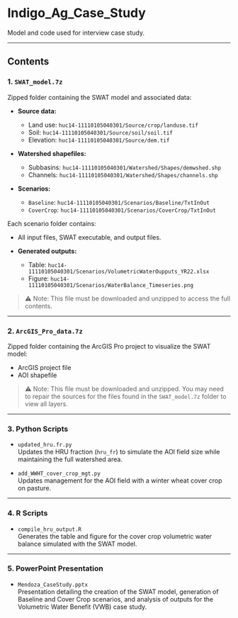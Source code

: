 # Indigo_Ag_Case_Study

Model and code used for interview case study.

---

## Contents

### 1. `SWAT_model.7z`
Zipped folder containing the SWAT model and associated data:

- **Source data:**  
  - Land use: `huc14-11110105040301/Source/crop/landuse.tif`  
  - Soil: `huc14-11110105040301/Source/soil/soil.tif`  
  - Elevation: `huc14-11110105040301/Source/dem.tif`  

- **Watershed shapefiles:**  
  - Subbasins: `huc14-11110105040301/Watershed/Shapes/demwshed.shp`  
  - Channels: `huc14-11110105040301/Watershed/Shapes/channels.shp`  

- **Scenarios:**  
  - `Baseline`: `huc14-11110105040301/Scenarios/Baseline/TxtInOut`  
  - `CoverCrop`: `huc14-11110105040301/Scenarios/CoverCrop/TxtInOut`  

Each scenario folder contains:  
  - All input files, SWAT executable, and output files.  

- **Generated outputs:**  
  - Table: `huc14-11110105040301/Scenarios/VolumetricWaterOupputs_YR22.xlsx`  
  - Figure: `huc14-11110105040301/Scenarios/WaterBalance_Timeseries.png`  

> ⚠️ Note: This file must be downloaded and unzipped to access the full contents.  

---

### 2. `ArcGIS_Pro_data.7z`
Zipped folder containing the ArcGIS Pro project to visualize the SWAT model:

- ArcGIS project file  
- AOI shapefile  

> ⚠️ Note: This file must be downloaded and unzipped. You may need to repair the sources for the files found in the `SWAT_model.7z` folder to view all layers.

---

### 3. Python Scripts

- `updated_hru.fr.py`  
  Updates the HRU fraction (`hru_fr`) to simulate the AOI field size while maintaining the full watershed area.

- `add_WWHT_cover_crop_mgt.py`  
  Updates management for the AOI field with a winter wheat cover crop on pasture.

---

### 4. R Scripts

- `compile_hru_output.R`  
  Generates the table and figure for the cover crop volumetric water balance simulated with the SWAT model.

---

### 5. PowerPoint Presentation

- `Mendoza_CaseStudy.pptx`  
  Presentation detailing the creation of the SWAT model, generation of Baseline and Cover Crop scenarios, and analysis of outputs for the Volumetric Water Benefit (VWB) case study.
